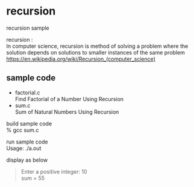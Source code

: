 recursion
===============

recursion sample <br/>

recursion : <br/>
In computer science, 
 recursion is method of solving a problem where the solution depends on solutions to smaller instances of the same problem <br/>
https://en.wikipedia.org/wiki/Recursion_(computer_science) <br/>


## sample code
- factorial.c <br/>
Find Factorial of a Number Using Recursion <br/>
- sum.c <br/>
 Sum of Natural Numbers Using Recursion <br/>

build sample code<br/>
% gcc sum.c <br/>

run sample code <br/>
Usage: ./a.out <br/>

display as below <br/>
> Enter a positive integer: 10 <br/>
> sum = 55 <br/>

